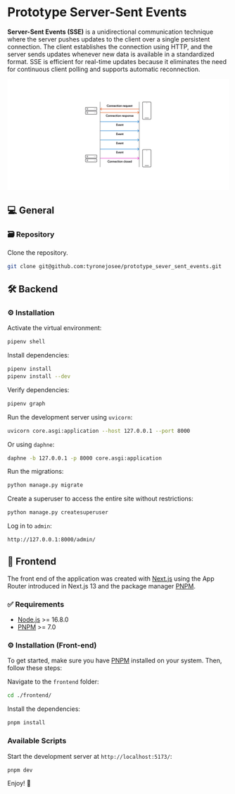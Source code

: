 # **Prototype Server-Sent Events**

**Server-Sent Events (SSE)** is a unidirectional communication technique where the server pushes updates to the client over a single persistent connection. The client establishes the connection using HTTP, and the server sends updates whenever new data is available in a standardized format. SSE is efficient for real-time updates because it eliminates the need for continuous client polling and supports automatic reconnection.

![Long Polling](./main.webp)

## 💻 General

### 🗃️ Repository

Clone the repository.

```bash
git clone git@github.com:tyronejosee/prototype_sever_sent_events.git
```

## 🛠️ Backend

### ⚙️ Installation

Activate the virtual environment:

```bash
pipenv shell
```

Install dependencies:

```bash
pipenv install
pipenv install --dev
```

Verify dependencies:

```bash
pipenv graph
```

Run the development server using `uvicorn`:

```bash
uvicorn core.asgi:application --host 127.0.0.1 --port 8000
```

Or using `daphne`:

```bash
daphne -b 127.0.0.1 -p 8000 core.asgi:application
```

Run the migrations:

```bash
python manage.py migrate
```

Create a superuser to access the entire site without restrictions:

```bash
python manage.py createsuperuser
```

Log in to `admin`:

```bash
http://127.0.0.1:8000/admin/
```

## 🎨 Frontend

The front end of the application was created with [Next.js](https://nextjs.org/) using the App Router introduced in Next.js 13 and the package manager [PNPM](https://pnpm.io/).

### ✅ Requirements

- [Node.js](https://nodejs.org/) >= 16.8.0
- [PNPM](https://pnpm.io/installation) >= 7.0

### ⚙️ Installation (Front-end)

To get started, make sure you have [PNPM](https://pnpm.io/installation) installed on your system. Then, follow these steps:

Navigate to the `frontend` folder:

```bash
cd ./frontend/
```

Install the dependencies:

```bash
pnpm install
```

### Available Scripts

Start the development server at `http://localhost:5173/`:

```bash
pnpm dev
```

Enjoy! 🎉
